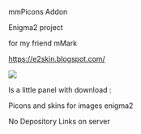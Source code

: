 mmPicons Addon 

Enigma2 project

for my friend mMark

https://e2skin.blogspot.com/


<img src="https://github.com/Belfagor2005/tvPanel/blob/main/usr/lib/enigma2/python/Plugins/Extensions/mmPicons/logo.png">


Is a little panel with download :

Picons and skins for images enigma2

No Depository Links on server


